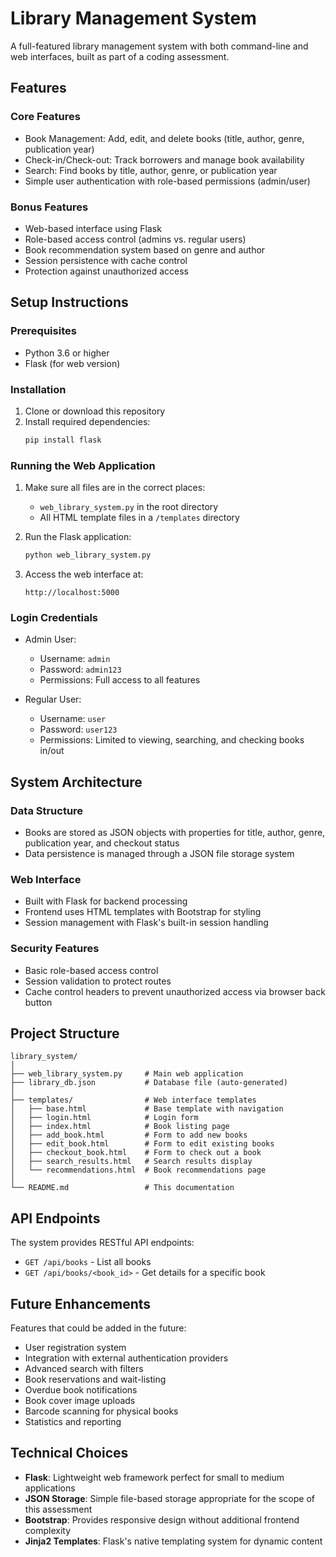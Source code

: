 # Library Management System

A full-featured library management system with both command-line and web interfaces, built as part of a coding assessment.

## Features

### Core Features
- Book Management: Add, edit, and delete books (title, author, genre, publication year)
- Check-in/Check-out: Track borrowers and manage book availability
- Search: Find books by title, author, genre, or publication year
- Simple user authentication with role-based permissions (admin/user)

### Bonus Features
- Web-based interface using Flask
- Role-based access control (admins vs. regular users)
- Book recommendation system based on genre and author
- Session persistence with cache control
- Protection against unauthorized access

## Setup Instructions

### Prerequisites
- Python 3.6 or higher
- Flask (for web version)

### Installation

1. Clone or download this repository
2. Install required dependencies:
   ```bash
   pip install flask
   ```

### Running the Web Application

1. Make sure all files are in the correct places:
   - `web_library_system.py` in the root directory
   - All HTML template files in a `/templates` directory

2. Run the Flask application:
   ```bash
   python web_library_system.py
   ```

3. Access the web interface at:
   ```
   http://localhost:5000
   ```

### Login Credentials

- Admin User:
  - Username: `admin`
  - Password: `admin123`
  - Permissions: Full access to all features

- Regular User:
  - Username: `user`
  - Password: `user123`
  - Permissions: Limited to viewing, searching, and checking books in/out

## System Architecture

### Data Structure
- Books are stored as JSON objects with properties for title, author, genre, publication year, and checkout status
- Data persistence is managed through a JSON file storage system

### Web Interface
- Built with Flask for backend processing
- Frontend uses HTML templates with Bootstrap for styling
- Session management with Flask's built-in session handling

### Security Features
- Basic role-based access control
- Session validation to protect routes
- Cache control headers to prevent unauthorized access via browser back button

## Project Structure

```
library_system/
│
├── web_library_system.py     # Main web application
├── library_db.json           # Database file (auto-generated)
│
├── templates/                # Web interface templates
│   ├── base.html             # Base template with navigation
│   ├── login.html            # Login form
│   ├── index.html            # Book listing page
│   ├── add_book.html         # Form to add new books
│   ├── edit_book.html        # Form to edit existing books
│   ├── checkout_book.html    # Form to check out a book
│   ├── search_results.html   # Search results display
│   └── recommendations.html  # Book recommendations page
│
└── README.md                 # This documentation
```

## API Endpoints

The system provides RESTful API endpoints:

- `GET /api/books` - List all books
- `GET /api/books/<book_id>` - Get details for a specific book

## Future Enhancements

Features that could be added in the future:

- User registration system
- Integration with external authentication providers
- Advanced search with filters
- Book reservations and wait-listing
- Overdue book notifications
- Book cover image uploads
- Barcode scanning for physical books
- Statistics and reporting

## Technical Choices

- **Flask**: Lightweight web framework perfect for small to medium applications
- **JSON Storage**: Simple file-based storage appropriate for the scope of this assessment
- **Bootstrap**: Provides responsive design without additional frontend complexity
- **Jinja2 Templates**: Flask's native templating system for dynamic content
